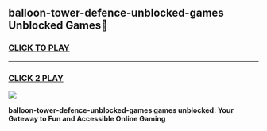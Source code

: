 
## balloon-tower-defence-unblocked-games Unblocked Games👋
<h3>
<a href="https://news.freeplayer.one?title=balloon-tower-defence-unblocked-games&ref=16F">CLICK TO PLAY</a></h3>
<hr>

<h3>
<a href="https://news.freeplayer.one?title=balloon-tower-defence-unblocked-games&ref=16F">CLICK 2 PLAY</a>
  
</h3>

<a href="https://news.freeplayer.one?title=balloon-tower-defence-unblocked-games&ref=16F/"><img src="https://clearcache.store/games.png"></a>


**balloon-tower-defence-unblocked-games games unblocked: Your Gateway to Fun and Accessible Online Gaming**
